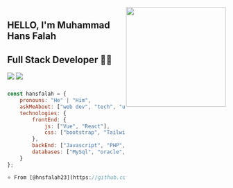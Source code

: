 <img align='right' src="https://media.giphy.com/media/M9gbBd9nbDrOTu1Mqx/giphy.gif" width="230">

## HELLO, I'm Muhammad Hans Falah 
## Full Stack Developer 👨‍💻

[![](https://img.shields.io/badge/LinkedIn-MuhammadHansFalah-blue)](https://www.linkedin.com/in/muhammad-hans-falah-17a32b250/)
[![](https://img.shields.io/badge/Gmail-hansfalah5%40gmail.com-red)](mailto:hansfalah5@gmail.com)


### 
```javascript
const hansfalah = {
    pronouns: "He" | "Him",
    askMeAbout: ["web dev", "tech", "ui/ux design"],
    technologies: {
        frontEnd: {
            js: ["Vue", "React"],
            css: ["bootstrap", "Tailwind.css", "sass"]
        },
        backEnd: ["Javascript", "PHP", "Pyhton"],
        databases: ["MySql", "oracle", "MongoDB"]
    }
};

⭐️ From [@hnsfalah23](https://github.com/hnsfalah23)
